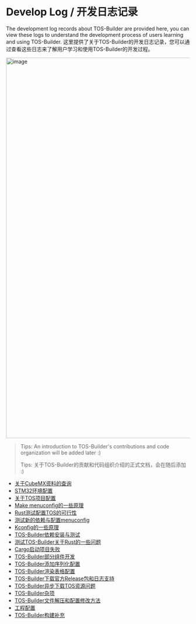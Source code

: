 # Develop Log / 开发日志记录

The development log records about TOS-Builder are provided here, you can view these logs to understand the development process of users learning and using TOS-Builder.
这里提供了关于TOS-Builder的开发日志记录，您可以通过查看这些日志来了解用户学习和使用TOS-Builder的开发过程。

<img width="1040" alt="image" src="https://github.com/IRONICBo/TOS-Builder/assets/47499836/c0e533cc-11f9-46d0-a5bd-711d87284440">

> Tips: An introduction to TOS-Builder's contributions and code organization will be added later :)
> 
> Tips: 关于TOS-Builder的贡献和代码组织介绍的正式文档，会在随后添加 :)

- [关于CubeMX资料的查询](./docs/logs/Inquiry_about_CubeMX_information.md)
- [STM32环境配置](./docs/logs/STM32_environment_configuration.md)
- [关于TOS项目配置](./docs/logs/About_TOS_project_configuration.md)
- [Make menuconfig的一些原理](./docs/logs/Some_principles_of_make_menuconfig.md)
- [Rust测试配置TOS的可行性](./docs/logs/Rust_test_configuration_TOS_feasibility.md)
- [测试新的依赖与配置menuconfig](./docs/logs/Test_new_dependencies_and_configure_menuconfig.md)
- [Kconfig的一些原理](./docs/logs/Some_principles_of_Kconfig.md)
- [TOS-Builder依赖安装与测试](./docs/logs/TOS-Builder_dependency_installation_and_test.md)
- [测试TOS-Builder关于Rust的一些问题](./docs/logs/Test_TOS-Builder_about_Rust_some_problems.md)
- [Cargo启动项目失败](./docs/logs/Cargo_failed_to_start_the_project.md)
- [TOS-Builder部分组件开发](./docs/logs/TOS-Builder_partial_component_development.md)
- [TOS-Builder添加序列化配置](./docs/logs/TOS-Builder_add_serialization_configuration.md)
- [TOS-Builder渲染表格配置](./docs/logs/TOS-Builder_render_table_configuration_and_log.md)
- [TOS-Builder下载官方Release包和日志支持](./docs/logs/TOS-Builder_download_official_Release_package.md)
- [TOS-Builder异步下载TOS资源问题](./docs/logs/TOS-Builder_asynchronous_download_TOS_resource_problem.md)
- [TOS-Builder杂项](./docs/logs/TOS-Builder_miscellaneous.md)
- [TOS-Builder文件解压和配置修改方法](./docs/logs/TOS-Builder_file_decompression_and_configuration_modification_method.md)
- [工程配置](./docs/logs/Project_configuration.md)
- [TOS-Builder构建补充](./docs/logs/TOS-Builder_build_supplement.md)